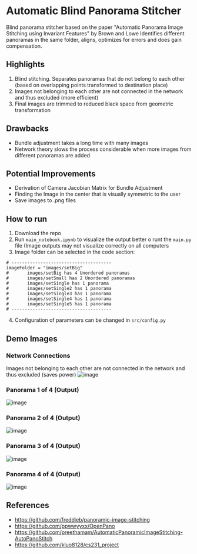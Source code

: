 # Automatic Blind Panorama Stitcher
Blind panorama stitcher based on the paper "Automatic Panorama Image Stitching using Invariant Features" by Brown and Lowe
Identifies different panoramas in the same folder, aligns, optimizes for errors and does gain compensation.

## Highlights
1. Blind stitching. Separates panoramas that do not belong to each other (based on overlapping points transformed to destination place)
2. Images not belonging to each other are not connected in the network and thus excluded (more efficient)
3. Final images are trimmed to reduced black space from geometric transformation

## Drawbacks
- Bundle adjustment takes a long time with many images
- Network theory slows the process considerable when more images from different panoramas are added

## Potential Improvements
- Derivation of Camera Jacobian Matrix for Bundle Adjustment
- Finding the Image in the center that is visually symmetric to the user
- Save images to .png files

## How to run
1. Download the repo
2. Run `main_notebook.ipynb` to visualize the output better o runt the `main.py` file (Image outputs may not visualize correctly on all computers
3. Image folder can be selected in the code section:
```
# --------------------------------------
imageFolder = "images/setBig"
#       images/setBig has 4 Unordered panoramas
#       images/setSmall has 2 Unordered panoramas
#       images/setSingle has 1 panorama
#       images/setSingle2 has 1 panorama
#       images/setSingle3 has 1 panorama
#       images/setSingle4 has 1 panorama
#       images/setSingle5 has 1 panorama
# --------------------------------------
```
4. Configuration of parameters can be changed in `src/config.py`

## Demo Images

### Network Connections
Images not belonging to each other are not connected in the network and thus excluded (saves power)
![image](https://user-images.githubusercontent.com/87340855/218828998-e9516e9a-2eb9-4799-8883-8de8b3e36e01.png)

### Panorama 1 of 4 (Output)
![image](https://user-images.githubusercontent.com/87340855/218829478-a36953d1-d750-4984-87b1-2feb002f7b6f.png)

### Panorama 2 of 4 (Output)
![image](https://user-images.githubusercontent.com/87340855/218829634-01ae91e2-8357-46df-9866-23075e65ad29.png)

### Panorama 3 of 4 (Output)
![image](https://user-images.githubusercontent.com/87340855/218829781-a77d446a-20da-4b66-aec4-d4e9c93a0931.png)

### Panorama 4 of 4 (Output)
![image](https://user-images.githubusercontent.com/87340855/218829891-26f6b3f3-1c0e-43b2-aa8c-33263a16ff72.png)

## References
- https://github.com/freddieb/panoramic-image-stitching
- https://github.com/ppwwyyxx/OpenPano
- https://github.com/preethamam/AutomaticPanoramicImageStitching-AutoPanoStitch
- https://github.com/kluo8128/cs231_project
